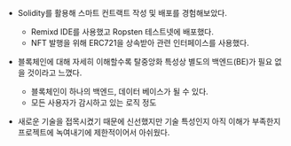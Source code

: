 * Solidity를 활용해 스마트 컨트랙트 작성 및 배포를 경험해보았다.
    - Remixd IDE를 사용했고 Ropsten 테스트넷에 배포했다. 
    - NFT 발행을 위해 ERC721을 상속받아 관련 인터페이스를 사용했다. 

* 블록체인에 대해 자세히 이해할수록 탈중앙화 특성상 별도의 백엔드(BE)가 필요 없을 것이라고 느꼈다.
    - 블록체인이 하나의 백엔드, 데이터 베이스가 될 수 있다. 
    - 모든 사용자가 감시하고 있는 로직 정도

    

* 새로운 기술을 접목시켰기 때문에 신선했지만 기술 특성인지 아직 이해가 부족한지 프로젝트에 녹여내기에 제한적이어서 아쉬웠다.
